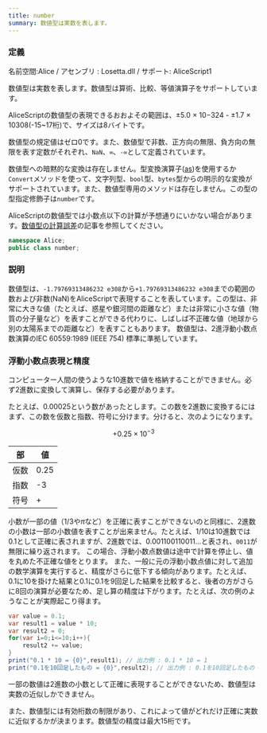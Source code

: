 ```yaml
---
title: number
summary: 数値型は実数を表します。
---
```

### 定義
名前空間:Alice / アセンブリ : Losetta.dll / サポート: AliceScript1

数値型は実数を表します。数値型は算術、比較、等値演算子をサポートしています。

AliceScriptの数値型の表現できるおおよその範囲は、±5.0 × 10−324 - ±1.7 × 10308(-15~17桁)で、サイズは8バイトです。

数値型の規定値はゼロ0です。また、数値型で非数、正方向の無限、負方向の無限を表す定数がそれぞれ、`NaN`、`∞`、`-∞`として定義されています。

数値型への暗黙的な変換は存在しません。型変換演算子([as](../../general/expression.md))を使用するか`Convert`メソッドを使って、文字列型、`bool`型、`bytes`型からの明示的な変換がサポートされています。また、数値型専用のメソッドは存在しません。この型の型指定修飾子は`number`です。

AliceScriptの数値型では小数点以下の計算が予想通りにいかない場合があります。[数値型の計算誤差](../../tutorial/calculation-error.md)の記事を参照してください。

```cs title="AliceScript"
namespace Alice;
public class number;
```

### 説明
数値型は、`-1.79769313486232 e308`から`+1.79769313486232 e308`までの範囲の数および非数(NaN)をAliceScriptで表現することを表しています。この型は、非常に大きな値（たとえば、惑星や銀河間の距離など）または非常に小さな値（物質の分子量など）を表すことができる代わりに、しばしば不正確な値（地球から別の太陽系までの距離など）を表すこともあります。
数値型は、2進浮動小数点数演算のIEC 60559:1989 (IEEE 754) 標準に準拠しています。

### 浮動小数点表現と精度
コンピューター人間の使うような10進数で値を格納することができません。必ず2進数に変換して演算し、保存する必要があります。

たとえば、$0.00025$という数があったとします。この数を2進数に変換するにはまず、この数を仮数と指数、符号に分けます。分けると、次のようになります。

$$
+0.25\times10^{-3}
$$

|部|値|
|---|---|
|仮数|0.25|
|指数|-3|
|符号|+|

小数が一部の値（$1/3$や$\pi$など）を正確に表すことができないのと同様に、2進数の小数は一部の小数値を表すことが出来ません。たとえば、$1/10$は10進数では$0.1$として正確に表されますが、2進数では、$0.001100110011...$と表され、`0011`が無限に繰り返されます。
この場合、浮動小数点数値は途中で計算を停止し、値を丸めた不正確な値をとります。
また、一般に元の浮動小数点値に対して追加の数学演算を実行すると、精度がさらに低下する傾向があります。たとえば、$0.1$に10を掛けた結果と$0.1$に$0.1$を9回足した結果を比較すると、後者の方がさらに8回の演算が必要なため、足し算の精度は下がります。たとえば、次の例のようなことが実際起こり得ます。

```cs title="AliceScript"
var value = 0.1;
var result1 = value * 10;
var result2 = 0;
for(var i=0;i<=10;i++){
    result2 += value;
}
print("0.1 * 10 = {0}",result1); // 出力例 : 0.1 * 10 = 1
print("0.1を10回足したもの = {0}",result2); // 出力例 : 0.1を10回足したもの = 1.09999999
```

一部の数値は2進数の小数として正確に表現することができないため、数値型は実数の近似しかできません。

また、数値型には有効桁数の制限があり、これによって値がどれだけ正確に実数に近似するかが決まります。数値型の精度は最大15桁です。
